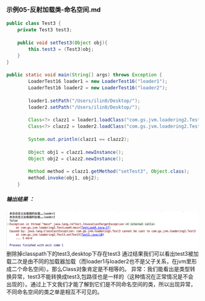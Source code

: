 ### 示例05-反射加载类-命名空间.md
```java
public class Test3 {
    private Test3 test3;

    public void setTest3(Object obj){
        this.test3 = (Test3)obj;
    }
}

public static void main(String[] args) throws Exception {
        LoaderTest16 loader1 = new LoaderTest16("loader1");
        LoaderTest16 loader2 = new LoaderTest16("loader2");

        loader1.setPath("/Users/ilin0/Desktop/");
        loader2.setPath("/Users/ilin0/Desktop/");

        Class<?> clazz1 = loader1.loadClass("com.gs.jvm.loadering2.Test3");
        Class<?> clazz2 = loader2.loadClass("com.gs.jvm.loadering2.Test3");

        System.out.println(clazz1 == clazz2);

        Object obj1 = clazz1.newInstance();
        Object obj2 = clazz2.newInstance();

        Method method = clazz1.getMethod("setTest3", Object.class);
        method.invoke(obj1, obj2);
    }
```

##### 输出结果 ：
![image](https://github.com/ilin0/study_node/raw/master/jvm/image/jvm2018042201.png)
    删除掉classpath下的test3,desktop下存在test3
    通过结果我们可以看出test3被加载二次是由不同的加载器加载（而loader1与loader2也不是父子关系，在jvm里形成二个命名空间）。那么Class对象肯定是不相等的。
    异常：我们能看出是类型转换异常，test3不能转换成test3,包路径也是一样的（这种情况在正常情况是不会出现的）。通过上下文我们才能了解到它们是不同命名空间的类，所以出现异常，不同命名空间的类之单是相互不可见的。


